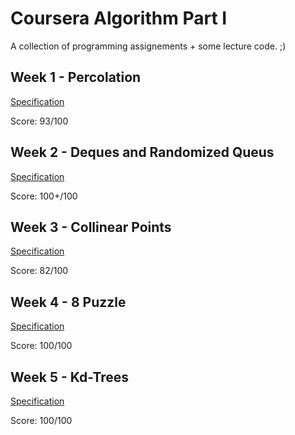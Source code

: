 # Coursera Algorithm Part I

A collection of programming assignements + some lecture code. ;)

## Week 1 - Percolation 

[Specification](https://coursera.cs.princeton.edu/algs4/assignments/percolation/specification.php)

Score: 93/100

## Week 2 - Deques and Randomized Queus 

[Specification](https://coursera.cs.princeton.edu/algs4/assignments/queues/specification.php)

Score: 100+/100

## Week 3 - Collinear Points

[Specification](https://coursera.cs.princeton.edu/algs4/assignments/collinear/specification.php)

Score: 82/100

## Week 4 - 8 Puzzle

[Specification](https://coursera.cs.princeton.edu/algs4/assignments/8puzzle/specification.php)

Score: 100/100

## Week 5 - Kd-Trees

[Specification](https://coursera.cs.princeton.edu/algs4/assignments/kdtree/specification.php)

Score: 100/100
